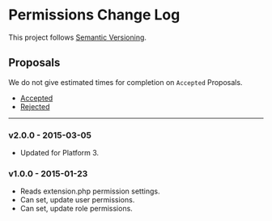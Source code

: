 # Permissions Change Log

This project follows [Semantic Versioning](CONTRIBUTING.md).

## Proposals

We do not give estimated times for completion on `Accepted` Proposals.

- [Accepted](https://github.com/cartalyst/platform-permissions/labels/Accepted)
- [Rejected](https://github.com/cartalyst/platform-permissions/labels/Rejected)

---

### v2.0.0 - 2015-03-05

- Updated for Platform 3.

### v1.0.0 - 2015-01-23

- Reads extension.php permission settings.
- Can set, update user permissions.
- Can set, update role permissions.
